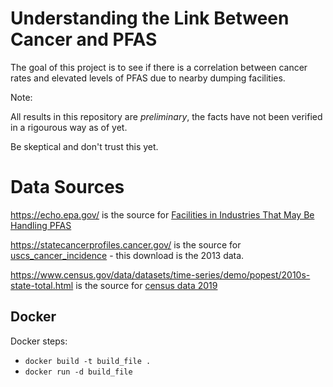 # Understanding the Link Between Cancer and PFAS

The goal of this project is to see if there is a correlation between cancer rates and elevated levels of PFAS due to nearby dumping facilities.

Note:

All results in this repository are _preliminary_, the facts have not been verified in a rigourous way as of yet.  

Be skeptical and don't trust this yet.

# Data Sources

https://echo.epa.gov/ is the source for [Facilities in Industries That May Be Handling PFAS](https://github.com/EricSchles/pfas_cancer_project/blob/main/data/Facilities%20in%20Industries%20that%20May%20be%20Handling%20PFAS%20Data%2007-20-2021.xlsx)

https://statecancerprofiles.cancer.gov/ is the source for [uscs_cancer_incidence](https://github.com/EricSchles/pfas_cancer_project/blob/main/data/uscs_map_incidence_all.csv) - this download is the 2013 data.

https://www.census.gov/data/datasets/time-series/demo/popest/2010s-state-total.html is the source for [census data 2019](https://github.com/EricSchles/pfas_cancer_project/blob/main/data/2019_Census_US_Population_Data_By_State_Lat_Long.csv)

## Docker

Docker steps:

* `docker build -t build_file .`
* `docker run -d build_file`